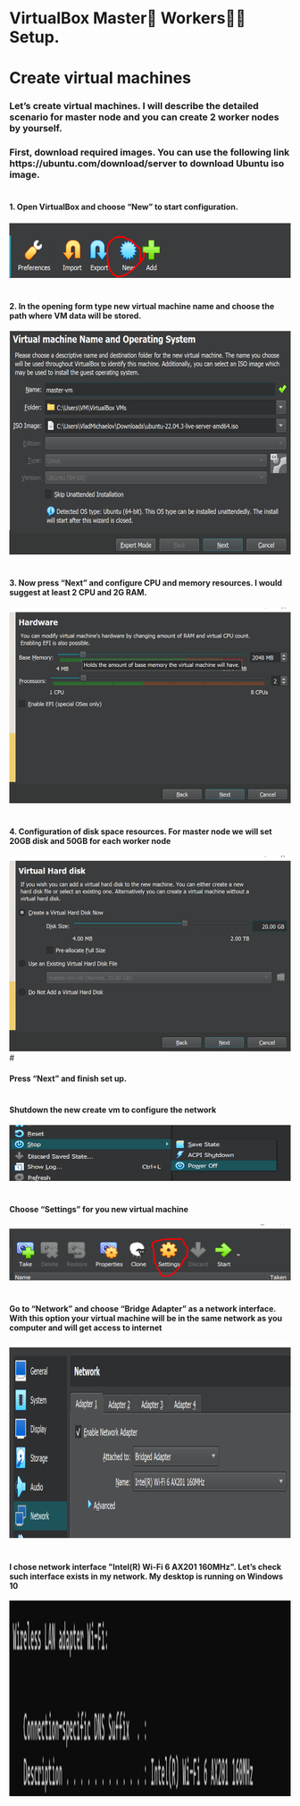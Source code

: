 # VirtualBox Master🤖 Workers👾👾 Setup.

<h1>Create virtual machines</h1>
<h3>Let’s create virtual machines. I will describe the detailed scenario for master node and you can create 2 worker nodes by yourself.</h3>
<h3>First, download required images. You can use the following link https://ubuntu.com/download/server to download Ubuntu iso image. </h3>

# <h4>1. Open VirtualBox and choose “New” to start configuration.</h4> 
<img src="images/Screenshot_5.png" width="600" height="100">

# <h4>2. In the opening form type new virtual machine name and choose the path where VM data will be stored.</h4>
<img src="images/Screenshot_1.png" width="700" height="400">

# <h4>3. Now press “Next” and configure CPU and memory resources. I would suggest at least 2 CPU and 2G RAM.</h4>
<img src="images/Screenshot_2.png" width="700" height="350">

# <h4>4. Configuration of disk space resources. For master node we will set 20GB disk and 50GB for each worker node </h4>
<img src="images/Screenshot_3.png" width="700" height="350">
# <h4>Press “Next” and finish set up.</h4>

# <h4>Shutdown the new create vm to configure the network</h4>
<img src="images/Screenshot_9.png" width="600" height="100">

# <h4>Choose “Settings” for you new virtual machine</h4>
<img src="images/Screenshot_4.png" width="600" height="100">

# <h4>Go to “Network” and choose “Bridge Adapter” as a network interface. With this option your virtual machine will be in the same network as you computer and will get access to internet</h4>
<img src="images/Screenshot_6.png" width="700" height="350">

# <h4>I chose network interface "Intel(R) Wi-Fi 6 AX201 160MHz". Let’s check such interface exists in my network. My desktop is running on Windows 10</h4>
<img src="images/Screenshot_8.png" width="700" height="350">









